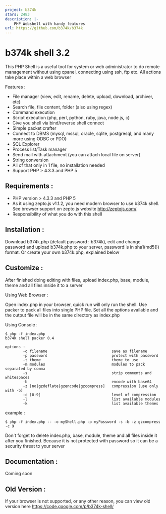```yaml
---
project: b374k
stars: 2483
description: |-
    PHP Webshell with handy features
url: https://github.com/b374k/b374k
---
```


# b374k shell 3.2
This PHP Shell is a useful tool for system or web administrator to do remote management without using cpanel, connecting using ssh, ftp etc. All actions take place within a web browser

Features : 
 * File manager (view, edit, rename, delete, upload, download, archiver, etc)
 * Search file, file content, folder (also using regex)
 * Command execution
 * Script execution (php, perl, python, ruby, java, node.js, c)
 * Give you shell via bind/reverse shell connect
 * Simple packet crafter
 * Connect to DBMS (mysql, mssql, oracle, sqlite, postgresql, and many more using ODBC or PDO)
 * SQL Explorer
 * Process list/Task manager
 * Send mail with attachment (you can attach local file on server)
 * String conversion
 * All of that only in 1 file, no installation needed
 * Support PHP > 4.3.3 and PHP 5

## Requirements :
 * PHP version > 4.3.3 and PHP 5
 * As it using zepto.js v1.1.2, you need modern browser to use b374k shell. See browser support on zepto.js website http://zeptojs.com/
 * Responsibility of what you do with this shell
 
## Installation :
Download b374k.php (default password : b374k), edit and change password and upload b374k.php to your server, password is in sha1(md5()) format. Or create your own b374k.php, explained below

## Customize :
After finished doing editing with files, upload index.php, base, module, theme and all files inside it to a server

Using Web Browser :

Open index.php in your browser, quick run will only run the shell. Use packer to pack all files into single PHP file. Set all the options available and the output file will be in the same directory as index.php

Using Console :
```
$ php -f index.php
b374k shell packer 0.4

options :
        -o filename                             save as filename
        -p password                             protect with password
        -t theme                                theme to use
        -m modules                              modules to pack separated by comma
        -s                                      strip comments and whitespaces
        -b                                      encode with base64
        -z [no|gzdeflate|gzencode|gzcompress]   compression (use only with -b)
        -c [0-9]                                level of compression
        -l                                      list available modules
        -k                                      list available themes
```
example :
```
$ php -f index.php -- -o myShell.php -p myPassword -s -b -z gzcompress -c 9
```
Don't forget to delete index.php, base, module, theme and all files inside it after you finished. Because it is not protected with password so it can be a security threat to your server

## Documentation :
Coming soon

## Old Version :
If your browser is not supported, or any other reason, you can view old version here
https://code.google.com/p/b374k-shell/

